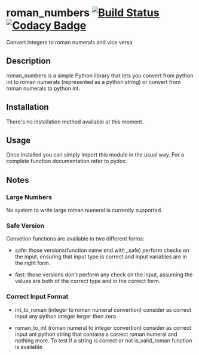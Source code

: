 # roman_numbers [![Build Status](https://travis-ci.com/FilippoRanza/roman_numbers.svg?branch=master)](https://travis-ci.com/FilippoRanza/roman_numbers) [![Codacy Badge](https://api.codacy.com/project/badge/Grade/1d68e4e50fb44ace853305e19e46b8ae)](https://app.codacy.com/app/FilippoRanza/roman_numbers?utm_source=github.com&utm_medium=referral&utm_content=FilippoRanza/roman_numbers&utm_campaign=Badge_Grade_Dashboard)
Convert integers to roman numerals and vice versa

## Description
roman_numbers is a simple Python library that lets you convert from python int to 
roman numerals (represented as a python string) or convert from roman numerals 
to python int. 

## Installation
There's no installation method available at this moment.

## Usage
Once installed you can simply import this module
in the usual way. For a complete function
documentation refer to pydoc.

## Notes
### Large Numbers
No system to write large roman numeral is currently supported.

### Safe Version
Convetion functions are available in two different forms:
  + safe: those versions(function name end with _safe) perform 
  checks on the input, ensuring that input type is correct and 
  input variables are in the right form.

  + fast: those versions don't perform any check on the input, 
  assuming the values are both of the correct type and in the 
  correct form.

### Correct Input Format
  + int_to_roman (integer to roman numeral convertion) consider 
  as correct input any python integer lerger then zero

  + roman_to_int (roman numeral to integer convertion) consider
  as correct input ant python string that contains a correct 
  roman numeral and nothing more. To test if a string is correct
  or not is_valid_roman function is available